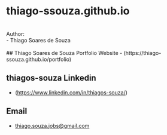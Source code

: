 # thiago-ssouza.github.io
<br/>
Author:
<br/>
- Thiago Soares de Souza
<br/>
<br/>
## Thiago Soares de Souza Portfolio Website
- (https://thiago-ssouza.github.io/portfolio)

## thiagos-souza Linkedin
- (https://www.linkedin.com/in/thiagos-souza/)

## Email
- thiago.souza.jobs@gmail.com

